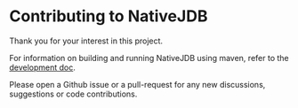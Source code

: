 # Contributing to NativeJDB

Thank you for your interest in this project.

For information on building and running NativeJDB using maven, refer to the [development doc](DEVELOPMENT.md).

Please open a Github issue or a pull-request for any new discussions, suggestions or code contributions.
